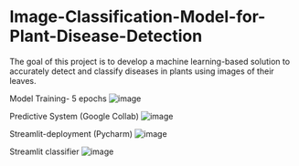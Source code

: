 # Image-Classification-Model-for-Plant-Disease-Detection

The goal of this project is to develop a machine learning-based solution to accurately detect and classify diseases in plants using images of their leaves. 

Model Training- 5 epochs
![image](https://github.com/user-attachments/assets/e890dec1-a32a-43f4-8944-2814cc4da1fd)

Predictive System (Google Collab)
![image](https://github.com/user-attachments/assets/ecb57b52-72f5-41b6-9925-a16510e5f9b6)

Streamlit-deployment (Pycharm)
![image](https://github.com/user-attachments/assets/13a332bc-83d5-4c9b-a47e-cb9094b1bea6)

Streamlit classifier
![image](https://github.com/user-attachments/assets/6a7deada-74e8-4346-84a6-ee48c6335f3e)

